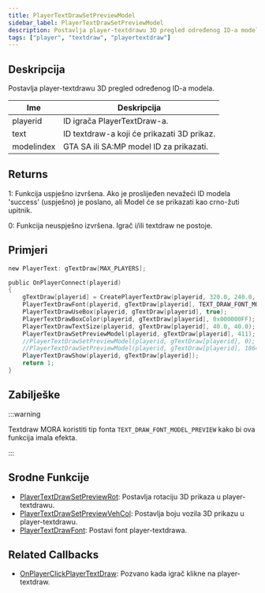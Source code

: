 ```yaml
---
title: PlayerTextDrawSetPreviewModel
sidebar_label: PlayerTextDrawSetPreviewModel
description: Postavlja player-textdrawu 3D pregled određenog ID-a modela.
tags: ["player", "textdraw", "playertextdraw"]
---
```


## Deskripcija

Postavlja player-textdrawu 3D pregled određenog ID-a modela.

| Ime        | Deskripcija                                |
| ---------- | ------------------------------------------ |
| playerid   | ID igrača PlayerTextDraw-a.                |
| text       | ID textdraw-a koji će prikazati 3D prikaz. |
| modelindex | GTA SA ili SA:MP model ID za prikazati.    |

## Returns

1: Funkcija uspješno izvršena. Ako je proslijeđen nevažeći ID modela 'success' (uspješno) je poslano, ali Model će se prikazati kao crno-žuti upitnik.

0: Funkcija neuspješno izvršena. Igrač i/ili textdraw ne postoje.

## Primjeri

```c
new PlayerText: gTextDraw[MAX_PLAYERS];

public OnPlayerConnect(playerid)
{
    gTextDraw[playerid] = CreatePlayerTextDraw(playerid, 320.0, 240.0, "_");
    PlayerTextDrawFont(playerid, gTextDraw[playerid], TEXT_DRAW_FONT_MODEL_PREVIEW);
    PlayerTextDrawUseBox(playerid, gTextDraw[playerid], true);
    PlayerTextDrawBoxColor(playerid, gTextDraw[playerid], 0x000000FF);
    PlayerTextDrawTextSize(playerid, gTextDraw[playerid], 40.0, 40.0);
    PlayerTextDrawSetPreviewModel(playerid, gTextDraw[playerid], 411); // Prikaži Infernus (model 411)
    //PlayerTextDrawSetPreviewModel(playerid, gTextDraw[playerid], 0); //Prikaži model 0 (CJ Skin)
    //PlayerTextDrawSetPreviewModel(playerid, gTextDraw[playerid], 18646); //Prikaži model 18646 (police light object)
    PlayerTextDrawShow(playerid, gTextDraw[playerid]);
    return 1;
}
```

## Zabilješke

:::warning

Textdraw MORA koristiti tip fonta `TEXT_DRAW_FONT_MODEL_PREVIEW` kako bi ova funkcija imala efekta.

:::

## Srodne Funkcije

- [PlayerTextDrawSetPreviewRot](PlayerTextDrawSetPreviewRot): Postavlja rotaciju 3D prikaza u player-textdrawu.
- [PlayerTextDrawSetPreviewVehCol](PlayerTextDrawSetPreviewVehCol): Postavlja boju vozila 3D prikazu u player-textdrawu.
- [PlayerTextDrawFont](PlayerTextDrawFont): Postavi font player-textdrawa.

## Related Callbacks

- [OnPlayerClickPlayerTextDraw](../callbacks/OnPlayerClickPlayerTextDraw): Pozvano kada igrač klikne na player-textdraw.
